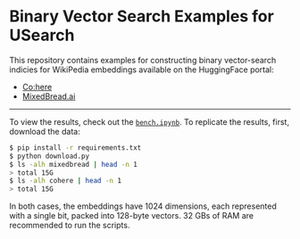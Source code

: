 # Binary Vector Search Examples for USearch

This repository contains examples for constructing binary vector-search indicies for WikiPedia embeddings available on the HuggingFace portal:

- [Co:here](https://huggingface.co/datasets/Cohere/wikipedia-2023-11-embed-multilingual-v3)
- [MixedBread.ai](https://huggingface.co/datasets/mixedbread-ai/wikipedia-embed-en-2023-11)

---

To view the results, check out the [`bench.ipynb`](bench.ipynb).
To replicate the results, first, download the data:

```sh
$ pip install -r requirements.txt
$ python download.py
$ ls -alh mixedbread | head -n 1
> total 15G
$ ls -alh cohere | head -n 1
> total 15G
```

In both cases, the embeddings have 1024 dimensions, each represented with a single bit, packed into 128-byte vectors.
32 GBs of RAM are recommended to run the scripts.
